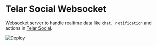 # Telar Social Websocket

Websocket server to handle realtime data like `chat, notification` and actions in [Telar Social](https://socialtelar.dev).

[![Deploy](https://www.herokucdn.com/deploy/button.svg)](https://heroku.com/deploy)
